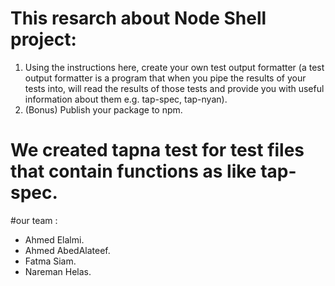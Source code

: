 # This resarch about Node Shell project:
1) Using the instructions here, create your own test output formatter (a test output formatter is a program that when you pipe the results of your tests into, will read the results of those tests and provide you with useful information about them e.g. tap-spec, tap-nyan).
2) (Bonus) Publish your package to npm.

# We created tapna test for test files that contain functions as like tap-spec.

#our team :
* Ahmed Elalmi.
* Ahmed AbedAlateef.
* Fatma Siam.
* Nareman Helas.